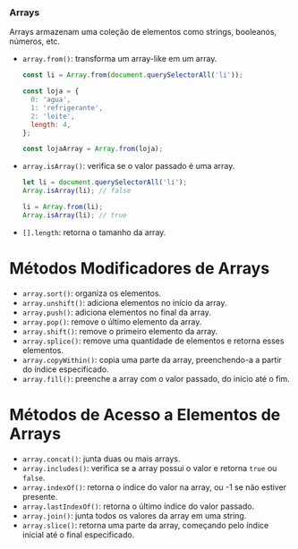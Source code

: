 ### Arrays

Arrays armazenam uma coleção de elementos como strings, booleanos, números, etc.

- `array.from()`: transforma um array-like em um array.

  ```javascript
  const li = Array.from(document.querySelectorAll('li'));
  
  const loja = {
    0: 'agua',
    1: 'refrigerante',
    2: 'leite',
    length: 4,
  };
  
  const lojaArray = Array.from(loja);
  ```

- `array.isArray()`: verifica se o valor passado é uma array.

  ```javascript
  let li = document.querySelectorAll('li');
  Array.isArray(li); // false

  li = Array.from(li);
  Array.isArray(li); // true
  ```

- `[].length`: retorna o tamanho da array.

# Métodos Modificadores de Arrays

- `array.sort()`: organiza os elementos.
- `array.unshift()`: adiciona elementos no início da array.
- `array.push()`: adiciona elementos no final da array.
- `array.pop()`: remove o último elemento da array.
- `array.shift()`: remove o primeiro elemento da array.
- `array.splice()`: remove uma quantidade de elementos e retorna esses elementos.
- `array.copyWithin()`: copia uma parte da array, preenchendo-a a partir do índice especificado.
- `array.fill()`: preenche a array com o valor passado, do início até o fim.

# Métodos de Acesso a Elementos de Arrays

- `array.concat()`: junta duas ou mais arrays.
- `array.includes()`: verifica se a array possui o valor e retorna `true` ou `false`.
- `array.indexOf()`: retorna o índice do valor na array, ou -1 se não estiver presente.
- `array.lastIndexOf()`: retorna o último índice do valor passado.
- `array.join()`: junta todos os valores da array em uma string.
- `array.slice()`: retorna uma parte da array, começando pelo índice inicial até o final especificado.

